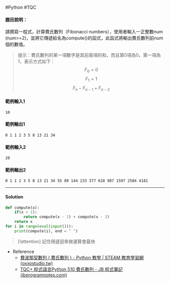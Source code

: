 #Python #TQC 
#### 題目說明：

請撰寫一程式，計算費氏數列（Fibonacci numbers），使用者輸入一正整數num (num>=2)，並將它傳遞給名為compute()的函式，此函式將輸出費氏數列前num個的數值。

> 提示：費氏數列的某一項數字是其前兩項的和，而且第0項為0，第一項為1，表示方式如下：  
$$F_0=0$$$$F_1 = 1$$ $$F_n - F_{n-1} + F_{n-2}$$


#### 範例輸入1

```
10
```

#### 範例輸出1

```
0 1 1 2 3 5 8 13 21 34 
```

#### 範例輸入2

```
20
```

#### 範例輸出2

```
0 1 1 2 3 5 8 13 21 34 55 89 144 233 377 610 987 1597 2584 4181 
```

---
#### Solution
```python linenums="1"
def compute(x):
	if(x > 1):
		return compute(x - 1) + compute(x - 2)
	return x
for i in range(eval(input())):
	print(compute(i), end = " ")
```

> [!attention]
> 記住用遞迴來做運算會最快

- Reference
	- [費波那契數列 ( 費氏數列 ) - Python 教學 | STEAM 教育學習網 (oxxostudio.tw)](https://steam.oxxostudio.tw/category/python/example/fibonacci.html)
	- [TQC+ 程式語言Python 510 費氏數列 - JB 程式筆記 (jbprogramnotes.com)](https://jbprogramnotes.com/2020/05/tqc-%e7%a8%8b%e5%bc%8f%e8%aa%9e%e8%a8%80python-510-%e8%b2%bb%e6%b0%8f%e6%95%b8%e5%88%97/)